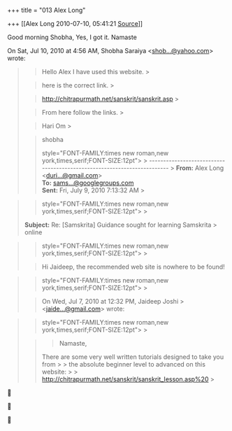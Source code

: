 +++
title = "013 Alex Long"

+++
[[Alex Long	2010-07-10, 05:41:21 [Source](https://groups.google.com/g/samskrita/c/hjxiZE-q9XM)]]



Good morning Shobha, Yes, I got it. Namaste  
  

On Sat, Jul 10, 2010 at 4:56 AM, Shobha Saraiya \<[shob...@yahoo.com]()\> wrote:  

> 
> > 
> > 
> > Hello Alex I have used this website. >
> 
> > 
> > 
> > 
> > 
> > here is the correct link. >
> 
> > 
> > 
> > 
> > 
> > <http://chitrapurmath.net/sanskrit/sanskrit.asp> >
> 
> > 
> > 
> > 
> > 
> > From here follow the links. >
> 
> > 
> > 
> > 
> > 
> > Hari Om >
> 
> > 
> > shobha  
> > 
> > 
> >   
> >  style="FONT-FAMILY:times new roman,new york,times,serif;FONT-SIZE:12pt"> >
> ------------------------------------------------------------------------ >
> **From:** Alex Long \<[duri...@gmail.com]()\>  
> **To:** [sams...@googlegroups.com]()  
> **Sent:** Fri, July 9, 2010 7:13:32 AM >
> 
> > 
> > 
> > 

> 
> > 
> > 
> >  style="FONT-FAMILY:times new roman,new york,times,serif;FONT-SIZE:12pt"> >
> 
> >   
> **Subject:** Re: \[Samskrita\] Guidance sought for learning Samskrita > online  
> > 
> > 
> > 
> > 
> > 

> 
> > 
> > 
> >  style="FONT-FAMILY:times new roman,new york,times,serif;FONT-SIZE:12pt"> >
> 
> > Hi Jaideep, the recommended web site is nowhere to be found!  
>   
> > 
> > 
> > 
> > 
> > 

> 
> > 
> > 
> >  style="FONT-FAMILY:times new roman,new york,times,serif;FONT-SIZE:12pt"> >
> 
> > 
> > On Wed, Jul 7, 2010 at 12:32 PM, Jaideep Joshi > \<[jaide...@gmail.com]()\> wrote:  
> > 
> > 
> > 
> > 
> > 
> > 

> 
> > 
> > 
> >  style="FONT-FAMILY:times new roman,new york,times,serif;FONT-SIZE:12pt"> >
> 
> > > Namaste,  
> >   
> > There are some very well written tutorials designed to take you from > > the absolute beginner level to advanced on this website: > > <http://chitrapurmath.net/sanskrit/sanskrit_Iesson.asp%20> >
> 
> > 
> > 
> > 
> > 








